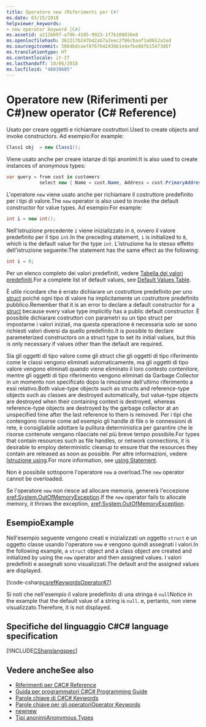 ```yaml
---
title: Operatore new (Riferimenti per C#)
ms.date: 03/15/2018
helpviewer_keywords:
- new operator keyword [C#]
ms.assetid: a212b697-a79b-4105-9923-1f7b108036e8
ms.openlocfilehash: 362217b247bd2ab7a2eec2f86cbaaf1a0652a3ad
ms.sourcegitcommit: 586dbdcaef9767642436b1e4efbe88fb15473d6f
ms.translationtype: HT
ms.contentlocale: it-IT
ms.lasthandoff: 10/06/2018
ms.locfileid: "48839605"
---
```

# <a name="new-operator-c-reference"></a><span data-ttu-id="af040-102">Operatore new (Riferimenti per C#)</span><span class="sxs-lookup"><span data-stu-id="af040-102">new operator (C# Reference)</span></span>

<span data-ttu-id="af040-103">Usato per creare oggetti e richiamare costruttori.</span><span class="sxs-lookup"><span data-stu-id="af040-103">Used to create objects and invoke constructors.</span></span> <span data-ttu-id="af040-104">Ad esempio:</span><span class="sxs-lookup"><span data-stu-id="af040-104">For example:</span></span>

```csharp
Class1 obj  = new Class1();
```

<span data-ttu-id="af040-105">Viene usato anche per creare istanze di tipi anonimi:</span><span class="sxs-lookup"><span data-stu-id="af040-105">It is also used to create instances of anonymous types:</span></span>

```csharp
var query = from cust in customers
            select new { Name = cust.Name, Address = cust.PrimaryAddress };
```

<span data-ttu-id="af040-106">L'operatore `new` viene usato anche per richiamare il costruttore predefinito per i tipi di valore.</span><span class="sxs-lookup"><span data-stu-id="af040-106">The `new` operator is also used to invoke the default constructor for value types.</span></span> <span data-ttu-id="af040-107">Ad esempio:</span><span class="sxs-lookup"><span data-stu-id="af040-107">For example:</span></span>

```csharp
int i = new int();
```

<span data-ttu-id="af040-108">Nell'istruzione precedente `i` viene inizializzato in `0`, ovvero il valore predefinito per il tipo `int`.</span><span class="sxs-lookup"><span data-stu-id="af040-108">In the preceding statement, `i` is initialized to `0`, which is the default value for the type `int`.</span></span> <span data-ttu-id="af040-109">L'istruzione ha lo stesso effetto dell'istruzione seguente:</span><span class="sxs-lookup"><span data-stu-id="af040-109">The statement has the same effect as the following:</span></span>

```csharp
int i = 0;
```

<span data-ttu-id="af040-110">Per un elenco completo dei valori predefiniti, vedere [Tabella dei valori predefiniti](default-values-table.md).</span><span class="sxs-lookup"><span data-stu-id="af040-110">For a complete list of default values, see [Default Values Table](default-values-table.md).</span></span>

<span data-ttu-id="af040-111">È utile ricordare che è errato dichiarare un costruttore predefinito per uno [struct](struct.md) poiché ogni tipo di valore ha implicitamente un costruttore predefinito pubblico.</span><span class="sxs-lookup"><span data-stu-id="af040-111">Remember that it is an error to declare a default constructor for a [struct](struct.md) because every value type implicitly has a public default constructor.</span></span> <span data-ttu-id="af040-112">È possibile dichiarare costruttori con parametri su un tipo struct per impostarne i valori iniziali, ma questa operazione è necessaria solo se sono richiesti valori diversi da quello predefinito.</span><span class="sxs-lookup"><span data-stu-id="af040-112">It is possible to declare parameterized constructors on a struct type to set its initial values, but this is only necessary if values other than the default are required.</span></span>

<span data-ttu-id="af040-113">Sia gli oggetti di tipo valore come gli struct che gli oggetti di tipo riferimento come le classi vengono eliminati automaticamente, ma gli oggetti di tipo valore vengono eliminati quando viene eliminato il loro contesto contenitore, mentre gli oggetti di tipo riferimento vengono eliminati da Garbage Collector in un momento non specificato dopo la rimozione dell'ultimo riferimento a essi relativo.</span><span class="sxs-lookup"><span data-stu-id="af040-113">Both value-type objects such as structs and reference-type objects such as classes are destroyed automatically, but value-type objects are destroyed when their containing context is destroyed, whereas reference-type objects are destroyed by the garbage collector at an unspecified time after the last reference to them is removed.</span></span> <span data-ttu-id="af040-114">Per i tipi che contengono risorse come ad esempio gli handle di file o le connessioni di rete, è consigliabile adottare la pulitura deterministica per garantire che le risorse contenute vengano rilasciate nel più breve tempo possibile.</span><span class="sxs-lookup"><span data-stu-id="af040-114">For types that contain resources such as file handles, or network connections, it is desirable to employ deterministic cleanup to ensure that the resources they contain are released as soon as possible.</span></span> <span data-ttu-id="af040-115">Per altre informazioni, vedere [Istruzione using](using-statement.md).</span><span class="sxs-lookup"><span data-stu-id="af040-115">For more information, see [using Statement](using-statement.md).</span></span>

<span data-ttu-id="af040-116">Non è possibile sottoporre l'operatore `new` a overload.</span><span class="sxs-lookup"><span data-stu-id="af040-116">The `new` operator cannot be overloaded.</span></span>

<span data-ttu-id="af040-117">Se l'operatore `new` non riesce ad allocare memoria, genererà l'eccezione <xref:System.OutOfMemoryException>.</span><span class="sxs-lookup"><span data-stu-id="af040-117">If the `new` operator fails to allocate memory, it throws the exception, <xref:System.OutOfMemoryException>.</span></span>

## <a name="example"></a><span data-ttu-id="af040-118">Esempio</span><span class="sxs-lookup"><span data-stu-id="af040-118">Example</span></span>

<span data-ttu-id="af040-119">Nell'esempio seguente vengono creati e inizializzati un oggetto `struct` e un oggetto classe usando l'operatore `new` e vengono quindi assegnati i valori.</span><span class="sxs-lookup"><span data-stu-id="af040-119">In the following example, a `struct` object and a class object are created and initialized by using the `new` operator and then assigned values.</span></span> <span data-ttu-id="af040-120">I valori predefiniti e assegnati sono visualizzati.</span><span class="sxs-lookup"><span data-stu-id="af040-120">The default and the assigned values are displayed.</span></span>

[!code-csharp[csrefKeywordsOperator#7](~/samples/snippets/csharp/VS_Snippets_VBCSharp/csrefKeywordsOperator/CS/csrefKeywordsOperators.cs#7)]

<span data-ttu-id="af040-121">Si noti che nell'esempio il valore predefinito di una stringa è `null`</span><span class="sxs-lookup"><span data-stu-id="af040-121">Notice in the example that the default value of a string is `null`.</span></span> <span data-ttu-id="af040-122">e, pertanto, non viene visualizzato.</span><span class="sxs-lookup"><span data-stu-id="af040-122">Therefore, it is not displayed.</span></span>

## <a name="c-language-specification"></a><span data-ttu-id="af040-123">Specifiche del linguaggio C#</span><span class="sxs-lookup"><span data-stu-id="af040-123">C# language specification</span></span>

[!INCLUDE[CSharplangspec](~/includes/csharplangspec-md.md)]

## <a name="see-also"></a><span data-ttu-id="af040-124">Vedere anche</span><span class="sxs-lookup"><span data-stu-id="af040-124">See also</span></span>

- [<span data-ttu-id="af040-125">Riferimenti per C#</span><span class="sxs-lookup"><span data-stu-id="af040-125">C# Reference</span></span>](../../language-reference/index.md)
- [<span data-ttu-id="af040-126">Guida per programmatori C#</span><span class="sxs-lookup"><span data-stu-id="af040-126">C# Programming Guide</span></span>](../../programming-guide/index.md)
- [<span data-ttu-id="af040-127">Parole chiave di C#</span><span class="sxs-lookup"><span data-stu-id="af040-127">C# Keywords</span></span>](index.md)
- [<span data-ttu-id="af040-128">Parole chiave per gli operatori</span><span class="sxs-lookup"><span data-stu-id="af040-128">Operator Keywords</span></span>](operator-keywords.md)
- [<span data-ttu-id="af040-129">new</span><span class="sxs-lookup"><span data-stu-id="af040-129">new</span></span>](new.md)
- [<span data-ttu-id="af040-130">Tipi anonimi</span><span class="sxs-lookup"><span data-stu-id="af040-130">Anonymous Types</span></span>](../../programming-guide/classes-and-structs/anonymous-types.md)